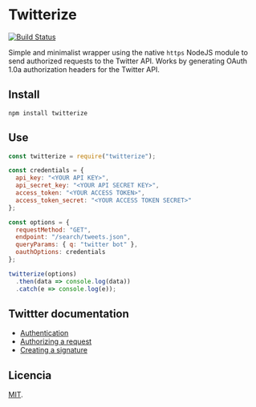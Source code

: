 # Twitterize

[![Build Status](https://travis-ci.com/archemiro/twitterize.svg?branch=master)](https://travis-ci.com/archemiro/twitterize)

Simple and minimalist wrapper using the native `https` NodeJS module to send authorized requests to the Twitter API. Works by generating OAuth 1.0a authorization headers for the Twitter API.

## Install

```shell
npm install twitterize
```

## Use

```js
const twitterize = require("twitterize");

const credentials = {
  api_key: "<YOUR API KEY>",
  api_secret_key: "<YOUR API SECRET KEY>",
  access_token: "<YOUR ACCESS TOKEN>",
  access_token_secret: "<YOUR ACCESS TOKEN SECRET>"
};

const options = {
  requestMethod: "GET",
  endpoint: "/search/tweets.json",
  queryParams: { q: "twitter bot" },
  oauthOptions: credentials
};

twitterize(options)
  .then(data => console.log(data))
  .catch(e => console.log(e));
```

## Twittter documentation

- [Authentication](https://developer.twitter.com/en/docs/basics/authentication/overview/oauth)
- [Authorizing a request](https://developer.twitter.com/en/docs/basics/authentication/guides/authorizing-a-request.html)
- [Creating a signature](https://developer.twitter.com/en/docs/basics/authentication/guides/authorizing-a-request.html)

## Licencia

[MIT](LICENSE).
